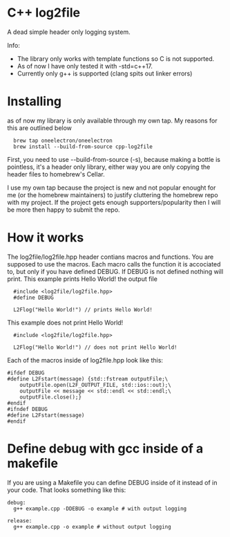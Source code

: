 # C++ log2file
A dead simple header only logging system.

Info:
- The library only works with template functions so C is not supported.
- As of now I have only tested it with -std=c++17.
- Currently only g++ is supported (clang spits out linker errors)

# Installing
as of now my library is only available through my own tap. My reasons for this are outlined below
```
  brew tap oneelectron/oneelectron
  brew install --build-from-source cpp-log2file
```
First, you need to use --build-from-source (-s), because making a bottle is pointless, it's a header only library, either way you are only copying the header files to homebrew's Cellar.

I use my own tap because the project is new and not popular enought for me (or the homebrew maintainers) to justify cluttering the homebrew repo with my project.
If the project gets enough supporters/popularity then I will be more then happy to submit the repo.

# How it works
The log2file/log2file.hpp header contians macros and functions. You are supposed to use the macros.
Each macro calls the function it is accociated to, but only if you have defined DEBUG. If DEBUG is not defined nothing will print.
This example prints Hello World! the output file
```
  #include <log2file/log2file.hpp>
  #define DEBUG

  L2Flog("Hello World!") // prints Hello World!
```

This example does not print Hello World!
```
  #include <log2file/log2file.hpp>

  L2Flog("Hello World!") // does not print Hello World!
```


Each of the macros inside of log2file.hpp look like this:
```
#ifdef DEBUG
#define L2Fstart(message) {std::fstream outputFile;\
    outputFile.open(L2F_OUTPUT_FILE, std::ios::out);\
    outputFile << message << std::endl << std::endl;\
    outputFile.close();}
#endif
#ifndef DEBUG
#define L2Fstart(message)
#endif
```

# Define debug with gcc inside of a makefile
If you are using a Makefile you can define DEBUG inside of it instead of in your code. That looks something like this:
```
debug:
  g++ example.cpp -DDEBUG -o example # with output logging

release:
  g++ example.cpp -o example # without output logging
```

